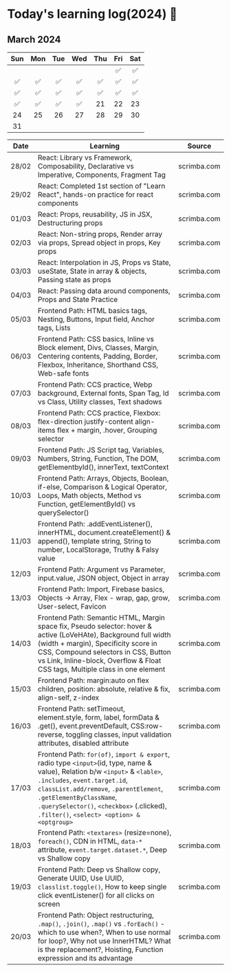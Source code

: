# Today's learning log(2024) 📆

## March 2024
|	Sun	|	Mon	|	Tue	|	Wed	|	Thu	|	Fri	|	Sat	|
| :---: | :---: | :---: | :---: | :---: | :---: | :---: |
|		|		|		|		|		|	✅ | ✅ |
|	✅ | ✅ | ✅ | ✅ | ✅ | ✅ | ✅ |
|	✅ | ✅ | ✅ | ✅ | ✅ | ✅ | ✅ |
|	✅ | ✅ | ✅ | ✅ |	21	|	22	|	23	|
|	24	|	25	|	26	|	27	|	28	|	29	|	30	|
|	31	|		|		|		|		|		|		|


| Date | Learning | Source |
|------|----------|--------|
| 28/02 | React: Library vs Framework, Composability, Declarative vs Imperative, Components, Fragment Tag | scrimba.com |
| 29/02 | React: Completed 1st section of "Learn React", hands-on practice for react components | scrimba.com |
| 01/03 | React: Props, reusability, JS in JSX, Destructuring props | scrimba.com |
| 02/03 | React: Non-string props, Render array via props, Spread object in props, Key props | scrimba.com |
| 03/03 | React: Interpolation in JS, Props vs State, useState, State in array & objects, Passing state as props | scrimba.com |
| 04/03 | React: Passing data around components, Props and State Practice | scrimba.com |
| 05/03 | Frontend Path: HTML basics tags, Nesting, Buttons, Input field, Anchor tags, Lists | scrimba.com |
| 06/03 | Frontend Path: CSS basics, Inline vs Block element, Divs, Classes, Margin, Centering contents, Padding, Border, Flexbox, Inheritance, Shorthand CSS, Web-safe fonts | scrimba.com |
| 07/03 | Frontend Path: CCS practice, Webp background, External fonts, Span Tag, Id vs Class, Utility classes, Text shadows | scrimba.com |
| 08/03 | Frontend Path: CCS practice, Flexbox: flex-direction justify-content align-items flex + margin, .hover, Grouping selector | scrimba.com |
| 09/03 | Frontend Path: JS Script tag, Variables, Numbers, String, Function, The DOM, getElementbyId(), innerText, textContext | scrimba.com |
| 10/03 | Frontend Path: Arrays, Objects, Boolean, if-else, Comparison & Logical Operator, Loops, Math objects, Method vs Function, getElementById() vs querySelector() | scrimba.com |
| 11/03 | Frontend Path: .addEventListener(), innerHTML, document.createElement() & append(), template string, String to number, LocalStorage, Truthy & Falsy value | scrimba.com |
| 12/03 | Frontend Path: Argument vs Parameter, input.value, JSON object, Object in array | scrimba.com |
| 13/03 | Frontend Path: Import, Firebase basics, Objects -> Array, Flex - wrap, gap, grow, User-select, Favicon | scrimba.com |
| 14/03 | Frontend Path: Semantic HTML, Margin space fix, Pseudo selector: hover & active (LoVeHAte), Background full width (width + margin), Specificity score in CSS, Compound selectors in CSS, Button vs Link, Inline-block, Overflow & Float CSS tags, Multiple class in one element | scrimba.com |
| 15/03 | Frontend Path: margin:auto on flex children, position: absolute, relative & fix, align-self, z-index | scrimba.com |
| 16/03 | Frontend Path: setTimeout, element.style, form, label, formData & .get(), event.preventDefault, CSS:row-reverse, toggling classes, input validation attributes, disabled attribute | scrimba.com |
| 17/03 | Frontend Path: `for(of)`, `import & export`, radio type `<input>`(id, type, name & value), Relation b/w `<input>` & `<lable>`, `.includes`, `event.target.id`, `classList.add/remove`, `.parentElement`, `.getElementByClassName`, `.querySelector()`, `<checkbox>` (.clicked), `.filter()`, `<select> <option> & <optgroup>` | scrimba.com |
| 18/03 | Frontend Path: `<textares>` (resize=none), `foreach()`, CDN in HTML, `data-*` attribute, `event.target.dataset.*`, Deep vs Shallow copy | scrimba.com |
| 19/03 | Frontend Path: Deep vs Shallow copy, Generate UUID, Use UUID, `classlist.toggle()`, How to keep single click eventListener() for all clicks on screen | scrimba.com |
| 20/03 | Frontend Path: Object restructuring, `.map()`, `.join()`, `.map()` vs `.forEach()` - which to use when?, When to use normal for loop?, Why not use InnerHTML? What is the replacement?, Hoisting, Function expression and its advantage | scrimba.com |
